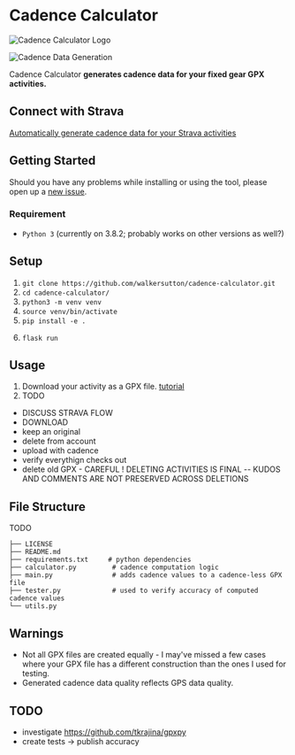 # Cadence Calculator

![Cadence Calculator Logo](https://i.imgur.com/XCdXTfzt.jpg)

<!-- **Read more about this project [here](https://walkercsutton.com/projects/cadence-calculator).** -->

![Cadence Data Generation](https://i.imgur.com/ThHWdmr.gif)

Cadence Calculator **generates cadence data for your fixed gear GPX activities.**

## Connect with Strava
[Automatically generate cadence data for your Strava activities](https://cadencecalculator.herokuapp.com)

## Getting Started
Should you have any problems while installing or using the tool, please open up a [new issue](https://github.com/walkersutton/cadence-calculator/issues).

### Requirement
* `Python 3` (currently on 3.8.2; probably works on other versions as well?)

## Setup
1. `git clone https://github.com/walkersutton/cadence-calculator.git`
2. `cd cadence-calculator/`
3. `python3 -m venv venv`
4. `source venv/bin/activate`
5. `pip install -e .`
<!--6. `python3 -m pip install -r requirements.txt` - not sure if this is required anymore-->
6. `flask run` 


## Usage
1. Download your activity as a GPX file. [tutorial](https://support.strava.com/hc/en-us/articles/216918437-Exporting-your-Data-and-Bulk-Export#:~:text=Export%20an%20Activity%20as%20a%20GPX%20file&text=Navigate%20to%20one%20of%20your,gpx%22.)
2. TODO
- DISCUSS STRAVA FLOW
- DOWNLOAD
- keep an original
- delete from account
- upload with cadence
- verify everythign checks out
- delete old GPX - CAREFUL ! DELETING ACTIVITIES IS FINAL -- KUDOS AND COMMENTS ARE NOT PRESERVED ACROSS DELETIONS

## File Structure
TODO
```
├── LICENSE
├── README.md
├── requirements.txt     # python dependencies
├── calculator.py         # cadence computation logic
├── main.py               # adds cadence values to a cadence-less GPX file
├── tester.py             # used to verify accuracy of computed cadence values
└── utils.py
```

## Warnings
* Not all GPX files are created equally - I may've missed a few cases where your GPX file has a different construction than the ones I used for testing.
* Generated cadence data quality reflects GPS data quality.

## TODO
* investigate https://github.com/tkrajina/gpxpy
* create tests -> publish accuracy
